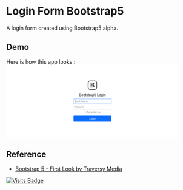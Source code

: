 # Login Form Bootstrap5

A login form created using Bootstrap5 alpha.

## Demo
Here is how this app looks :
<img src="https://raw.githubusercontent.com/kevinadhiguna/login-form-bootstrap5/master/demo/1.png" width="90%" ></img>

## Reference

- [Bootstrap 5 - First Look by Traversy Media](https://youtu.be/I7CfaDYzTVM)

[![Visits Badge](https://badges.pufler.dev/visits/kevinadhiguna/login-form-bootstrap5)](https://github.com/kevinadhiguna)
